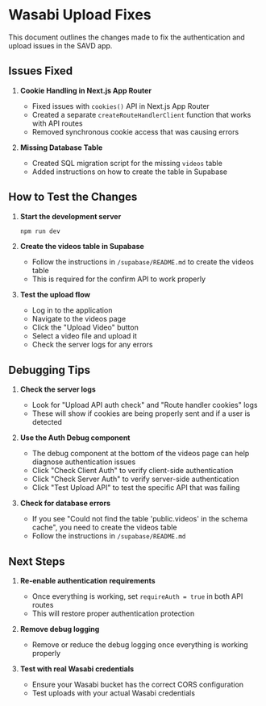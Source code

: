 # Wasabi Upload Fixes

This document outlines the changes made to fix the authentication and upload issues in the SAVD app.

## Issues Fixed

1. **Cookie Handling in Next.js App Router**
   - Fixed issues with `cookies()` API in Next.js App Router
   - Created a separate `createRouteHandlerClient` function that works with API routes
   - Removed synchronous cookie access that was causing errors

2. **Missing Database Table**
   - Created SQL migration script for the missing `videos` table
   - Added instructions on how to create the table in Supabase

## How to Test the Changes

1. **Start the development server**
   ```bash
   npm run dev
   ```

2. **Create the videos table in Supabase**
   - Follow the instructions in `/supabase/README.md` to create the videos table
   - This is required for the confirm API to work properly

3. **Test the upload flow**
   - Log in to the application
   - Navigate to the videos page
   - Click the "Upload Video" button
   - Select a video file and upload it
   - Check the server logs for any errors

## Debugging Tips

1. **Check the server logs**
   - Look for "Upload API auth check" and "Route handler cookies" logs
   - These will show if cookies are being properly sent and if a user is detected

2. **Use the Auth Debug component**
   - The debug component at the bottom of the videos page can help diagnose authentication issues
   - Click "Check Client Auth" to verify client-side authentication
   - Click "Check Server Auth" to verify server-side authentication
   - Click "Test Upload API" to test the specific API that was failing

3. **Check for database errors**
   - If you see "Could not find the table 'public.videos' in the schema cache", you need to create the videos table
   - Follow the instructions in `/supabase/README.md`

## Next Steps

1. **Re-enable authentication requirements**
   - Once everything is working, set `requireAuth = true` in both API routes
   - This will restore proper authentication protection

2. **Remove debug logging**
   - Remove or reduce the debug logging once everything is working properly

3. **Test with real Wasabi credentials**
   - Ensure your Wasabi bucket has the correct CORS configuration
   - Test uploads with your actual Wasabi credentials
